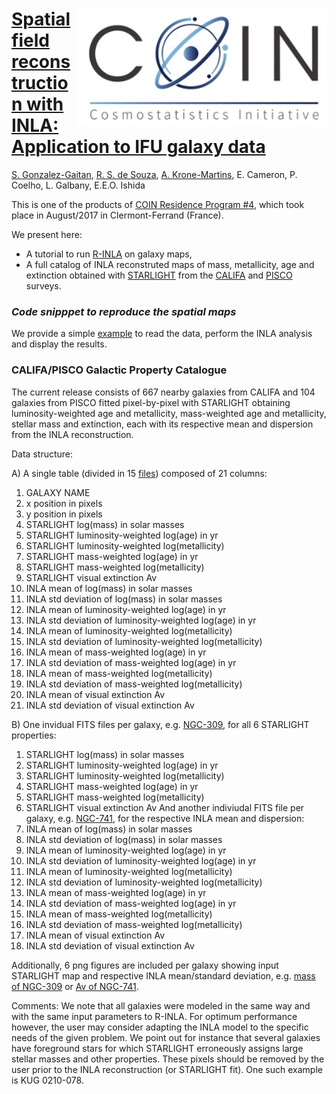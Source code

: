 #  <img  align="right" src="https://github.com/COINtoolbox/DRACULA/blob/master/images/coin.png" width="400"> [Spatial field reconstruction with INLA: Application to IFU galaxy data](https://arxiv.org/abs/1802.06280)


[S. Gonzalez-Gaitan](https://github.com/gongsale), [R. S. de Souza](https://github.com/RafaelSdeSouza), [A. Krone-Martins](https://github.com/algolkm), E. Cameron, P. Coelho, L. Galbany, E.E.O. Ishida


This is one of the products of [COIN Residence Program #4](http://iaacoin.wix.com/crp2017), which took place in August/2017 in Clermont-Ferrand (France). 

We present here: 

- A tutorial to run [R-INLA](http://www.r-inla.org/) on galaxy maps, 
-  A full catalog of INLA reconstruted maps of mass, metallicity, age and extinction obtained with [STARLIGHT](http://www.starlight.ufsc.br/) from the [CALIFA](http://califa.caha.es/) and [PISCO](http://adsabs.harvard.edu/abs/2018arXiv180201589G) surveys. 

### *Code snipppet to reproduce the spatial maps* 

We provide a simple  [example](https://github.com/COINtoolbox/Galaxies_INLA/blob/master/Run_INLA.R) to read the data, perform the INLA analysis and display the results.


### CALIFA/PISCO Galactic Property Catalogue 

The current release consists of 667 nearby galaxies from CALIFA and 104 galaxies from PISCO fitted pixel-by-pixel with STARLIGHT obtaining luminosity-weighted age and metallicity, mass-weighted age and metallicity, stellar mass and extinction, each with its respective mean and dispersion from the INLA reconstruction.

Data structure:

A) A single table (divided in 15 [files](https://github.com/COINtoolbox/Galaxies_INLA/blob/master/data/allgalaxies1.dat.gz)) composed of 21 columns:

1. GALAXY NAME
2. x position in pixels
3. y position in pixels
4. STARLIGHT log(mass) in solar masses
5. STARLIGHT luminosity-weighted log(age) in yr
6. STARLIGHT luminosity-weighted log(metallicity)
7. STARLIGHT mass-weighted log(age) in yr
8. STARLIGHT mass-weighted log(metallicity)
9. STARLIGHT visual extinction Av
10. INLA mean of log(mass) in solar masses
11. INLA std deviation of log(mass) in solar masses
12. INLA mean of luminosity-weighted log(age) in yr
13. INLA std deviation of luminosity-weighted log(age) in yr
14. INLA mean of luminosity-weighted log(metallicity)
15. INLA std deviation of luminosity-weighted log(metallicity)
16. INLA mean of mass-weighted log(age) in yr
17. INLA std deviation of mass-weighted log(age) in yr
18. INLA mean of mass-weighted log(metallicity)
19. INLA std deviation of mass-weighted log(metallicity)
20. INLA mean of visual extinction Av
21. INLA std deviation of visual extinction Av

B) One invidual FITS files per galaxy, e.g. [NGC-309](https://github.com/COINtoolbox/Galaxies_INLA/blob/master/data/fits/NGC0309_starlight.fits), for all 6 STARLIGHT properties:
1. STARLIGHT log(mass) in solar masses
2. STARLIGHT luminosity-weighted log(age) in yr
3. STARLIGHT luminosity-weighted log(metallicity)
4. STARLIGHT mass-weighted log(age) in yr
5. STARLIGHT mass-weighted log(metallicity)
6. STARLIGHT visual extinction Av
And another indiviudal FITS file per galaxy, e.g. [NGC-741](https://github.com/COINtoolbox/Galaxies_INLA/blob/master/data/fits/NGC0741_inla.fits), for the respective INLA mean and dispersion:
1. INLA mean of log(mass) in solar masses
2. INLA std deviation of log(mass) in solar masses
3. INLA mean of luminosity-weighted log(age) in yr
4. INLA std deviation of luminosity-weighted log(age) in yr
5. INLA mean of luminosity-weighted log(metallicity)
6. INLA std deviation of luminosity-weighted log(metallicity)
7. INLA mean of mass-weighted log(age) in yr
8. INLA std deviation of mass-weighted log(age) in yr
9. INLA mean of mass-weighted log(metallicity)
10. INLA std deviation of mass-weighted log(metallicity)
11. INLA mean of visual extinction Av
12. INLA std deviation of visual extinction Av

Additionally, 6 png figures are included per galaxy showing input STARLIGHT map and respective INLA mean/standard deviation, e.g. [mass of NGC-309](https://github.com/COINtoolbox/Galaxies_INLA/blob/master/data/plots/NGC0309_mass.png) or [Av of NGC-741]((https://github.com/COINtoolbox/Galaxies_INLA/blob/master/data/plots/NGC0309_Av.png)).

Comments: We note that all galaxies were modeled in the same way and with the same input parameters to R-INLA. For optimum performance however, the user may consider adapting the INLA model to the specific needs of the given problem. We point out for instance that several galaxies have foreground stars for which STARLIGHT erroneously assigns large stellar masses and other properties. These pixels should be removed by the user prior to the INLA reconstruction (or STARLIGHT fit). One such example is KUG 0210-078.
